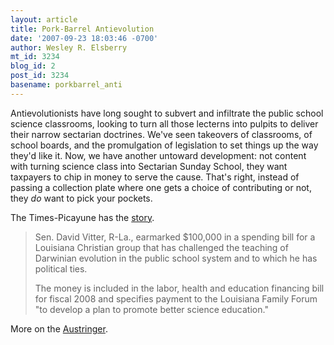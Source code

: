 ```yaml
---
layout: article
title: Pork-Barrel Antievolution
date: '2007-09-23 18:03:46 -0700'
author: Wesley R. Elsberry
mt_id: 3234
blog_id: 2
post_id: 3234
basename: porkbarrel_anti
---
```

Antievolutionists have long sought to subvert and infiltrate the public school science classrooms, looking to turn all those lecterns into pulpits to deliver their narrow sectarian doctrines. We've seen takeovers of classrooms, of school boards, and the promulgation of legislation to set things up the way they'd like it. Now, we have another untoward development: not content with turning science class into Sectarian Sunday School, they want taxpayers to chip in money to serve the cause. That's right, instead of passing a collection plate where one gets a choice of contributing or not, they _do_ want to pick your pockets.

The Times-Picayune has the [story](http://blog.nola.com/times-picayune/2007/09/vitter_earmarked_federal_money.html).

> Sen. David Vitter, R-La., earmarked $100,000 in a spending bill for a Louisiana Christian group that has challenged the teaching of Darwinian evolution in the public school system and to which he has political ties.
> 
> The money is included in the labor, health and education financing bill for fiscal 2008 and specifies payment to the Louisiana Family Forum "to develop a plan to promote better science education."

More on the [Austringer](http://austringer.net/wp/index.php/2007/09/23/pork-barrel-antievolution/).
